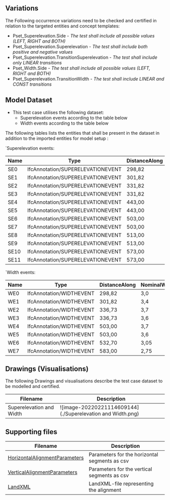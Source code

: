 ## Variations
The Following occurrence variations need to be checked and certified in relation to the targeted entities and concept templates:

- Pset_Superelevation.Side - *The test shall include all possible values (LEFT, RIGHT and BOTH)*
- Pset_Superelevation.Superelevation - *The test shall include both positive and negative values*
- Pset_Superelevation.TransitionSuperelevation - *The test shall include only LINEAR transitions*
- Pset_Width.Side - *The test shall include all possible values (LEFT, RIGHT and BOTH)*
- Pset_Superelevation.TransitionWidth - *The test shall include LINEAR and CONST transitions*

## Model Dataset

- This test case utilises the following dataset:
  - Superelevation events according to the table below
  - Width events according to the table below

The following tables lists the entities that shall be present in the dataset in addition to the imported entities for model setup :

´Superelevation events:

| Name | Type                              | DistanceAlong | Superelevation | Side  | TransitionSuperelevation |
| ---- | --------------------------------- | ------------- | -------------- | ----- | ------------------------ |
| SE0  | IfcAnnotation/SUPERELEVATIONEVENT | 298,82        | 0,00           | BOTH  |                          |
| SE1  | IfcAnnotation/SUPERELEVATIONEVENT | 301,82        | 0,00           | BOTH  |                          |
| SE2  | IfcAnnotation/SUPERELEVATIONEVENT | 331,82        | 0,03           | LEFT  | LINEAR                   |
| SE3  | IfcAnnotation/SUPERELEVATIONEVENT | 331,82        | -0,03          | RIGHT | LINEAR                   |
| SE4  | IfcAnnotation/SUPERELEVATIONEVENT | 443,00        | 0,03           | LEFT  |                          |
| SE5  | IfcAnnotation/SUPERELEVATIONEVENT | 443,00        | -0,03          | RIGHT |                          |
| SE6  | IfcAnnotation/SUPERELEVATIONEVENT | 503,00        | -0,03          | LEFT  | LINEAR                   |
| SE7  | IfcAnnotation/SUPERELEVATIONEVENT | 503,00        | 0,03           | RIGHT | LINEAR                   |
| SE8  | IfcAnnotation/SUPERELEVATIONEVENT | 513,00        | -0,03          | LEFT  |                          |
| SE9  | IfcAnnotation/SUPERELEVATIONEVENT | 513,00        | 0,03           | RIGHT |                          |
| SE10 | IfcAnnotation/SUPERELEVATIONEVENT | 573,00        | -0,03          | LEFT  |                          |
| SE11 | IfcAnnotation/SUPERELEVATIONEVENT | 573,00        | -0,03          | RIGHT | LINEAR                   |

´Width events:

| Name | Type                     | DistanceAlong | NominalWidth | Side  | TransitionWidth |
| ---- | ------------------------ | ------------- | ------------ | ----- | --------------- |
| WE0  | IfcAnnotation/WIDTHEVENT | 298,82        | 3,0          | BOTH  |                 |
| WE1  | IfcAnnotation/WIDTHEVENT | 301,82        | 3,4          | BOTH  | CONST           |
| WE2  | IfcAnnotation/WIDTHEVENT | 336,73        | 3,7          | LEFT  | LINEAR          |
| WE3  | IfcAnnotation/WIDTHEVENT | 336,73        | 3,6          | RIGHT | LINEAR          |
| WE4  | IfcAnnotation/WIDTHEVENT | 503,00        | 3,7          | LEFT  |                 |
| WE5  | IfcAnnotation/WIDTHEVENT | 503,00        | 3,6          | RIGHT |                 |
| WE6  | IfcAnnotation/WIDTHEVENT | 532,70        | 3,05         | BOTH  | CONST           |
| WE7  | IfcAnnotation/WIDTHEVENT | 583,00        | 2,75         | BOTH  | LINEAR          |

## Drawings (Visualisations)

The following Drawings and visualisations describe the test case dataset to be modelled and certified.

| Filename                 | Description                                                |
| ------------------------ | ---------------------------------------------------------- |
| Superelevation and Width | ![image-20220221114609144](./Superelevation and Width.png) |


## Supporting files

| Filename                                                     | Description                                   |
| ------------------------------------------------------------ | --------------------------------------------- |
| [HorizontalAlignmentParameters](./HorizontalAlignmentParameters.csv) | Parameters for the horizontal segments as csv |
| [VerticalAlignmentParameters](./VerticalAlignmentParameters.csv) | Parameters for the vertical segments as csv   |
| [LandXML](./TOI-M14334-0000A.xml)                            | LandXML-file representing the alignment       |
